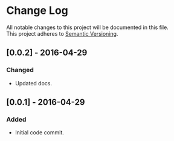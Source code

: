 # Change Log
All notable changes to this project will be documented in this file.<br/>
This project adheres to [Semantic Versioning](http://semver.org/).


## [0.0.2] - 2016-04-29
### Changed
- Updated docs.


## [0.0.1] - 2016-04-29
### Added
- Initial code commit.
